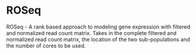 # ROSeq
ROSeq - A rank based approach to modeling gene expression with filtered and normalized read count matrix. Takes in the complete filtered and normalized read count matrix, the location of the two sub-populations and the number of cores to be used.
